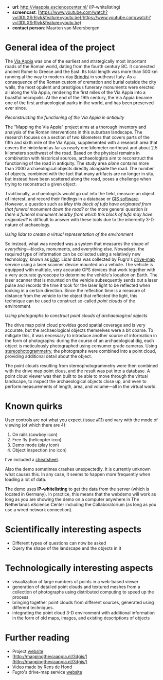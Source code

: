 
- **url**: http://viaappia.esciencecenter.nl/ (IP-whitelisting)
- **screencast**: [https://www.youtube.com/watch?v=I3DLXSrRiyk&feature=youtu.be](https://www.youtube.com/watch?v=I3DLXSrRiyk&feature=youtu.be)
- **contact person**: Maarten van Meersbergen


# General idea of the project

The [Via Appia](https://en.wikipedia.org/wiki/Appian_Way) was one of the earliest and strategically most important roads of the Roman world, dating from the fourth century BC. It connected ancient Rome to Greece and the East. Its total length was more than 500 km running al the way to modern-day [Brindisi](https://www.google.nl/maps/place/Brindisi+BR,+Italy/@40.6422249,17.9009354,7z/data=!4m2!3m1!1s0x13467a3bc980ec6d:0x110cef7cc03daf9) in southeast Italy. As a consequence of the Roman custom of cremation and burial outside the city walls, the most opulent and prestigious funerary monuments were erected all along the Via Appia, rendering the first miles of the Via Appia into a boastful necropolis. At the end of the 19th century, the Via Appia became one of the first archaeological parks in the world, and has been preserved ever since. 

_Reconstructing the functioning of the Via Appia in antiquity_

The "Mapping the Via Appia" project aims at a thorough inventory and analysis of the Roman interventions in this suburban landscape. The research focuses on a section of two kilometers that covers parts of the fifth and sixth mile of the Via Appia, supplemented with a research area that covers the hinterland as far as nearly one kilometer northeast and about 2.5 kilometers southwest of the road. Based on the physical remains in combination with historical sources, archaeologists aim to reconstruct the functioning of the road in antiquity. The study area _alone_ contains more than 2000 archaeological objects directly alongside the road. The number of objects, combined with the fact that many artifacts are no longer in situ, but instead have been scattered along the road, poses a challenge when trying to reconstruct a given object.

Traditionally, archaeologists would go out into the field, measure an object of interest, and record their findings in a database or [GIS  software](https://en.wikipedia.org/wiki/Geographic_information_system). However, a question such as _May this block of tufa have originated from that funeral monument down the road?_ or the more general question _Is there a funeral monument nearby from which this block of tufa may have originated?_ is difficult to answer with these tools due to the inherently 3-D nature of archaeology. 

_Using lidar to create a virtual representation of the environment_

So instead, what was needed was a system that measures the shape of _everything_&mdash;blocks, monuments, and everything else. Nowadays, the required type of information can be collected using a relatively new technology, known as [_lidar_](https://en.wikipedia.org/wiki/Lidar). Lidar data was collected by Fugro's [drive-map](http://www.drive-map.eu/) service using a laser scanner device mounted on a vehicle. The vehicle is equipped with multiple, very accurate GPS devices that work together with a very accurate gyroscope to determine the vehicle's location on Earth. The laser scanner that is mounted on the vehicle subsequently sends out a laser pulse and records the time it took for the laser light to be reflected when looking in a certain direction. Since the reflection time is a measure of distance from the vehicle to the object that reflected the light, this technique can be used to construct so-called _point clouds_ of the environment. 

_Using photographs to construct point clouds of archaeological objects_

The drive map point cloud provides good spatial coverage and is very accurate, but the archaeological objects themselves were a bit coarse. To mitigate this, it was necessary to introduce another source of information in the form of photographs: during the course of an archaeological dig, each object is meticulously photographed using consumer grade cameras. Using [stereophotogrammetry](https://en.wikipedia.org/wiki/Photogrammetry#Stereophotogrammetry), the photographs were combined into a point cloud, providing additional detail about the object. 

The point clouds resulting from stereophotogrammetry were then combined with the drive map point clous, and the result was put into a database. A point cloud viewer was then built to be able to move through the virtual landscape, to inspect the archaeological objects close up, and even to perform measurements of length, area, and volume&mdash;all in the virtual world. 

# Known quirks

User controls are not what you expect (issue [#11](/../../issues/11)) and vary with the mode of viewing (of which there are 4):

1. On rails (cowboy icon)
2. Free fly (helicopter icon)
3. Demo mode (play icon)
4. Object inspection (no icon)

I've included a [cheatsheet](/demos/viaappia/cheatsheet.md).

Also the demo sometimes crashes unexpectedly. It is currently unknown what causes this. In any case, it seems to happen more frequently when loading a lot of data.

The demo uses **IP-whitelisting** to get the data from the server (which is located in Germany). In practice, this means that the webdemo will work as long as you are showing the demo on a computer anywhere in The Netherlands eScience Center including the Collaboratorium (as long as you use a wired network connection).

# Scientifically interesting aspects

- Different types of questions can now be asked
- Query the shape of the landscape and the objects in it 

# Technologically interesting aspects

- visualization of large numbers of points in a web-based viewer
- generation of detailed point clouds and textured meshes from a collection of photographs using distributed computing to speed up the process
- bringing together point clouds from different sources, generated using different techniques.
- integrating the point cloud 3-D environment with additional information in the form of old maps, images, and existing  descriptions of objects
 

# Further reading

- Project [website](https://www.esciencecenter.nl/via-appia)
- [http://mappingtheviaappia.nl/3dgis/](http://mappingtheviaappia.nl/3dgis/)
- [Video](https://youtu.be/I3DLXSrRiyk) made by Rens de Hond
- Fugro's drive-map service [website](http://www.drive-map.eu/drive-map-data/default.asp)
